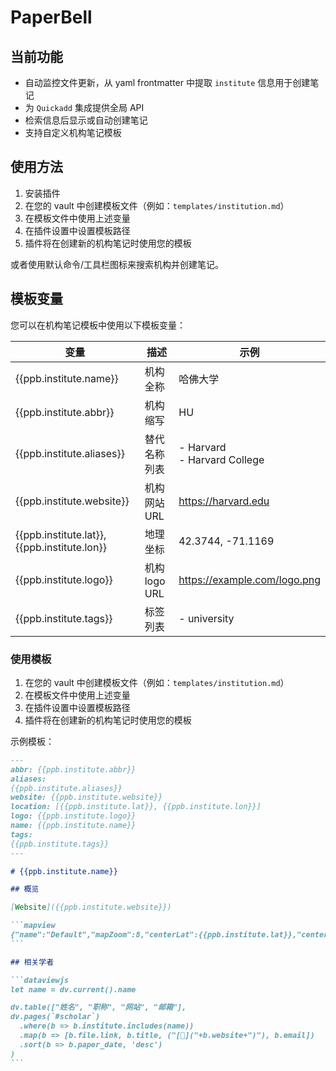 # PaperBell

## 当前功能

- 自动监控文件更新，从 yaml frontmatter 中提取 `institute` 信息用于创建笔记
- 为 `Quickadd` 集成提供全局 API
- 检索信息后显示或自动创建笔记
- 支持自定义机构笔记模板

## 使用方法

1. 安装插件
2. 在您的 vault 中创建模板文件（例如：`templates/institution.md`）
3. 在模板文件中使用上述变量
4. 在插件设置中设置模板路径
5. 插件将在创建新的机构笔记时使用您的模板

或者使用默认命令/工具栏图标来搜索机构并创建笔记。


## 模板变量

您可以在机构笔记模板中使用以下模板变量：

| 变量 | 描述 | 示例 |
|----------|-------------|---------|
| {{ppb.institute.name}} | 机构全称 | 哈佛大学 |
| {{ppb.institute.abbr}} | 机构缩写 | HU |
| {{ppb.institute.aliases}} | 替代名称列表 | - Harvard<br>- Harvard College |
| {{ppb.institute.website}} | 机构网站 URL | https://harvard.edu |
| {{ppb.institute.lat}}, {{ppb.institute.lon}} | 地理坐标 | 42.3744, -71.1169 |
| {{ppb.institute.logo}} | 机构 logo URL | https://example.com/logo.png |
| {{ppb.institute.tags}} | 标签列表 | - university |

### 使用模板

1. 在您的 vault 中创建模板文件（例如：`templates/institution.md`）
2. 在模板文件中使用上述变量
3. 在插件设置中设置模板路径
4. 插件将在创建新的机构笔记时使用您的模板

示例模板：

````markdown
---
abbr: {{ppb.institute.abbr}}
aliases:
{{ppb.institute.aliases}}
website: {{ppb.institute.website}}
location: [{{ppb.institute.lat}}, {{ppb.institute.lon}}]
logo: {{ppb.institute.logo}}
name: {{ppb.institute.name}}
tags:
{{ppb.institute.tags}}
---

# {{ppb.institute.name}}

## 概览

[Website]({{ppb.institute.website}})

```mapview
{"name":"Default","mapZoom":8,"centerLat":{{ppb.institute.lat}},"centerLng":{{ppb.institute.lon}},"query":"","chosenMapSource":0}
```

## 相关学者

```dataviewjs
let name = dv.current().name

dv.table(["姓名", "职称", "网站", "邮箱"],
dv.pages(`#scholar`)
  .where(b => b.institute.includes(name))
  .map(b => [b.file.link, b.title, ("[🔗]("+b.website+")"), b.email])
  .sort(b => b.paper_date, 'desc')
)
```
````
